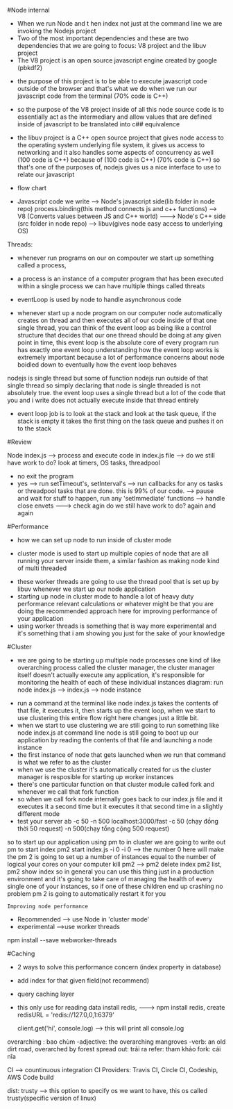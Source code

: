 #Node internal

- When we run Node and t hen index not just at the command line we are invoking the Nodejs project
- Two of the most important dependencies and these are two dependencies that we are going to focus: V8 project and the libuv project
- The V8 project is an open source javascript engine created by google (pbkdf2)

* the purpose of this project is to be able to execute javascript code outside of the browser and that's what we do when we run our javascript code from the terminal (70% code is C++)

- so the purpose of the V8 project inside of all this node source code is to essentially act as the intermediary and allow values that are defined inside of javascript to be translated into c## equivalence

* the libuv project is a C++ open source project that gives node access to the operating system underlying file system, it gives us access to networking and it also handles some aspects of concurrency as well (100 code is C++)
  because of (100 code is C++) (70% code is C++) so that's one of the purposes of, nodejs gives us a nice interface to use to relate our javascript

- flow chart

* Javascript code we write --> Node's javascript side(lib folder in node repo) process.binding(this method connects js and c++ functions) --> V8 (Converts values between JS and C++ world) ---> Node's C++ side (src folder in node repo) --> libuv(gives node easy access to underlying OS)

Threads:

- whenever run programs on our on compouter we start up something called a process,

* a process is an instance of a computer program that has been executed within a single process we can have multiple things called threats

- eventLoop is used by node to handle asynchronous code

* whenever start up a node program on our computer node automatically creates on thread and then executes all of our code inside of that one single thread, you can think of the event loop as being like a control structure that decides that our one thread should be doing at any given point in time, this event loop is the absolute core of every program run has exactly one event loop understanding how the event loop works is extremely important because a lot of performance concerns about node boidled down to eventually how the event loop behaves

nodejs is single thread but some of function nodejs run outside of that single thread so simply declaring that node is single threaded is not absolutely true. the event loop uses a single thread but a lot of the code that you and i write does not actually execute inside that thread entirely

- event loop job is to look at the stack and look at the task queue, if the stack is empty it takes the first thing on the task queue and pushes it on to the stack

#Review

Node index.js --> process and execute code in index.js file --> do we still have work to do? look at timers, OS tasks, threadpool

- no exit the program
- yes --> run setTimeout's, setInterval's --> run callbacks for any os tasks or threadpool tasks that are done. this is 99% of our code. --> pause and wait for stuff to happen, run any 'setImmediate' functions --> handle close envets ---> check agin do we still have work to do? again and again

#Performance

- how we can set up node to run inside of cluster mode

* cluster mode is used to start up multiple copies of node that are all running your server inside them, a similar fashion as making node kind of multi threaded

- these worker threads are going to use the thread pool that is set up by libuv whenever we start up our node application
- starting up node in cluster mode to handle a lot of heavy duty performance relevant calculations or whatever might be that you are doing the recommended approach here for improving performance of your application
- using worker threads is something that is way more experimental and it's something that i am showing you just for the sake of your knowledge

#Cluster

- we are going to be starting up multiple node processes
  one kind of like overarching process called the cluster manager, the cluster manager itself doesn't actually execute any application, it's responsible for monitoring the health of each of these individual instances
  diagram: run node index.js --> index.js --> node instance

* run a command at the terminal like node index.js takes the contents of that file, it executes it, then starts up the event loop, when we start to use clustering this entire flow right here changes just a little bit.
* when we start to use clustering we are still going to run something like node index.js at command line node is still going to boot up our application by reading the contents of that file and launching a node instance
* the first instance of node that gets launched when we run that command is what we refer to as the cluster
* when we use the cluster it's automatically created for us the cluster manager is resposible for starting up worker instances
* there's one particular function on that cluster module called fork and whenever we call that fork function
* so when we call fork node internally goes back to our index.js file and it executes it a second time but it executes it that second time in a slightly different mode
* test your server ab -c 50 -n 500 localhost:3000/fast -c 50 (chạy đồng thời 50 request)
  -n 500(chạy tổng cộng 500 request)

so to start up our application using pm to in cluster we are going to write out pm to start index
pm2 start index.js -i 0
-i 0 --> the number 0 here will make the pm 2 is going to set up a number of instances equal to the number of logical your cores on your computer
kill pm2 --> pm2 delete index
pm2 list, pm2 show index
so in general you can use this thing just in a production environment and it's going to take care of managing the health of every single one of your instances, so if one of these children end up crashing no problem pm 2 is going to automatically restart it for you

`Improving node performance`

- Recommended --> use Node in 'cluster mode'
- experimental -->use worker threads

npm install --save webworker-threads

#Caching

- 2 ways to solve this performance concern (index property in database)

* add index for that given field(not recommend)

* query caching layer

- this only use for reading data
  install redis, ---> npm install redis, create redisURL = 'redis://127.0,0,1:6379'

  client.get('hi', console.log) --> this will print all console.log

overarching : bao chùm
-adjective: the overarching mangroves
-verb: an old dirt road, overarched by forest
spread out: trải ra
refer: tham khảo
fork: cái nĩa

CI --> countinuous integration
CI Providers: Travis CI, Circle CI, Codeship, AWS Code build

dist: trusty --> this option to specify os we want to have, this os called trusty(specific version of linux)
